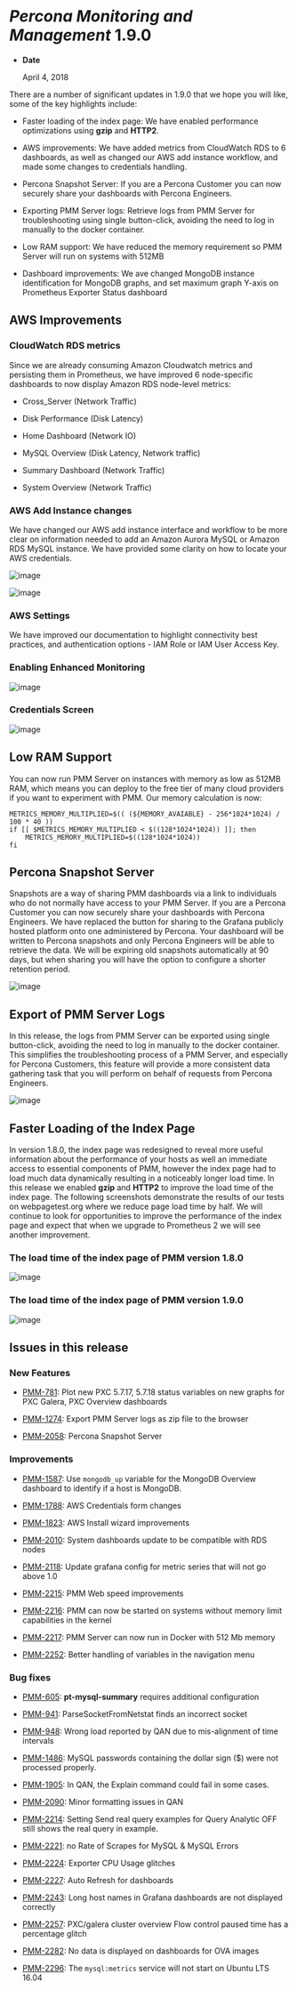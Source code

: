 # *Percona Monitoring and Management* 1.9.0


* **Date**

    April 4, 2018


There are a number of significant updates in 1.9.0 that we hope you
will like, some of the key highlights include:


* Faster loading of the index page: We have enabled performance
optimizations using **gzip** and **HTTP2**.


* AWS improvements: We have added metrics from CloudWatch RDS to 6
dashboards, as well as changed our AWS add instance workflow, and
made some changes to credentials handling.


* Percona Snapshot Server: If you are a Percona Customer you can now
securely share your dashboards with Percona Engineers.


* Exporting PMM Server logs: Retrieve logs from PMM Server for
troubleshooting using single button-click, avoiding the need to log
in manually to the docker container.


* Low RAM support: We have reduced the memory requirement so
PMM Server will run on systems with 512MB


* Dashboard improvements: We ave changed MongoDB instance
identification for MongoDB graphs, and set maximum graph Y-axis on
Prometheus Exporter Status dashboard

## AWS Improvements

### CloudWatch RDS metrics

Since we are already consuming Amazon Cloudwatch metrics and persisting them in
Prometheus, we have improved 6 node-specific dashboards to now display
Amazon RDS node-level metrics:


* Cross_Server (Network Traffic)


* Disk Performance (Disk Latency)


* Home Dashboard (Network IO)


* MySQL Overview (Disk Latency, Network traffic)


* Summary Dashboard (Network Traffic)


* System Overview (Network Traffic)

### AWS Add Instance changes

We have changed our AWS add instance interface and workflow to be more clear on
information needed to add an Amazon Aurora MySQL or Amazon RDS MySQL
instance. We have provided some clarity on how to locate your AWS credentials.



![image](./1-9-0.2.png)



![image](./1-9-0.3.png)

### AWS Settings

We have improved our documentation to highlight connectivity best practices, and
authentication options - IAM Role or IAM User Access Key.

### Enabling Enhanced Monitoring



![image](./1-9-0.4.png)

### Credentials Screen



![image](./1-9-0.1.png)

## Low RAM Support

You can now run PMM Server on instances with memory as low as 512MB RAM, which
means you can deploy to  the free tier of many cloud providers if you want to
experiment with PMM.  Our memory calculation is now:

```
METRICS_MEMORY_MULTIPLIED=$(( (${MEMORY_AVAIABLE} - 256*1024*1024) / 100 * 40 ))
if [[ $METRICS_MEMORY_MULTIPLIED < $((128*1024*1024)) ]]; then
    METRICS_MEMORY_MULTIPLIED=$((128*1024*1024))
fi
```

## Percona Snapshot Server

Snapshots are a way of sharing PMM dashboards via a link to individuals who do
not normally have access to your PMM Server.  If you are a Percona Customer
you can now securely share your dashboards with Percona Engineers.  We have
replaced the button for sharing to the Grafana publicly hosted platform onto one
administered by Percona.  Your dashboard will be written to Percona
snapshots and only Percona Engineers will be able to retrieve the data.  We
will be expiring old snapshots automatically at 90 days, but when sharing you
will have the option to configure a shorter retention period.



![image](./1-9-0.5.png)

## Export of PMM Server Logs

In this release, the logs from PMM Server can be exported using single
button-click, avoiding the need to log in manually to the docker container.
This simplifies the troubleshooting process of a PMM Server, and especially for
Percona Customers, this feature will provide a more consistent data gathering
task that you will perform on behalf of requests from Percona Engineers.



![image](./1-9-0.6.png)

## Faster Loading of the Index Page

In version 1.8.0, the index page was redesigned to reveal more useful
information about the performance of your hosts as well an immediate access to
essential components of PMM, however the index page had to load much data
dynamically resulting in a noticeably longer load time. In this release we
enabled **gzip** and **HTTP2** to improve the load time of the index page. The
following screenshots demonstrate the results of our tests on webpagetest.org
where we reduce page load time by half.  We will continue to look for
opportunities to improve the performance of the index page and expect that when
we upgrade to Prometheus 2 we will see another improvement.

### The load time of the index page of PMM version 1.8.0



![image](./1-9-0.7.png)

### The load time of the index page of PMM version 1.9.0



![image](./1-9-0.8.png)

## Issues in this release

### New Features


* [PMM-781](https://jira.percona.com/browse/PMM-781): Plot new PXC 5.7.17, 5.7.18 status variables on new graphs for
PXC Galera, PXC Overview dashboards


* [PMM-1274](https://jira.percona.com/browse/PMM-1274): Export PMM Server logs as zip file to the browser


* [PMM-2058](https://jira.percona.com/browse/PMM-2058): Percona Snapshot Server

### Improvements


* [PMM-1587](https://jira.percona.com/browse/PMM-1587): Use `mongodb_up` variable for the MongoDB Overview
dashboard to identify if a host is MongoDB.


* [PMM-1788](https://jira.percona.com/browse/PMM-1788): AWS Credentials form changes


* [PMM-1823](https://jira.percona.com/browse/PMM-1823): AWS Install wizard improvements


* [PMM-2010](https://jira.percona.com/browse/PMM-2010): System dashboards update to be compatible with RDS nodes


* [PMM-2118](https://jira.percona.com/browse/PMM-2118): Update grafana config for metric series that will not go above 1.0


* [PMM-2215](https://jira.percona.com/browse/PMM-2215): PMM Web speed improvements


* [PMM-2216](https://jira.percona.com/browse/PMM-2216): PMM can now be started on systems without memory limit
capabilities in the kernel


* [PMM-2217](https://jira.percona.com/browse/PMM-2217): PMM Server can now run in Docker with 512 Mb memory


* [PMM-2252](https://jira.percona.com/browse/PMM-2252): Better handling of variables in the navigation menu

### Bug fixes


* [PMM-605](https://jira.percona.com/browse/PMM-605): **pt-mysql-summary** requires additional configuration


* [PMM-941](https://jira.percona.com/browse/PMM-941): ParseSocketFromNetstat finds an incorrect socket


* [PMM-948](https://jira.percona.com/browse/PMM-948): Wrong load reported by QAN due to mis-alignment of time intervals


* [PMM-1486](https://jira.percona.com/browse/PMM-1486): MySQL passwords containing the dollar sign ($) were not
processed properly.


* [PMM-1905](https://jira.percona.com/browse/PMM-1905): In QAN, the Explain command could fail in some cases.


* [PMM-2090](https://jira.percona.com/browse/PMM-2090): Minor formatting issues in QAN


* [PMM-2214](https://jira.percona.com/browse/PMM-2214): Setting Send real query examples for Query Analytic
OFF still shows the real query in example.


* [PMM-2221](https://jira.percona.com/browse/PMM-2221): no Rate of Scrapes for MySQL & MySQL Errors


* [PMM-2224](https://jira.percona.com/browse/PMM-2224): Exporter CPU Usage glitches


* [PMM-2227](https://jira.percona.com/browse/PMM-2227): Auto Refresh for dashboards


* [PMM-2243](https://jira.percona.com/browse/PMM-2243): Long host names in Grafana dashboards are not displayed correctly


* [PMM-2257](https://jira.percona.com/browse/PMM-2257): PXC/galera cluster overview Flow control paused time has a percentage glitch


* [PMM-2282](https://jira.percona.com/browse/PMM-2282): No data is displayed on dashboards for OVA images


* [PMM-2296](https://jira.percona.com/browse/PMM-2296): The `mysql:metrics` service will not start on Ubuntu LTS 16.04

<!-- -*- mode: rst -*- -->
<!-- Tips (tip) -->
<!-- Abbreviations (abbr) -->
<!-- Docker commands (docker) -->
<!-- Graphical interface elements (gui) -->
<!-- Options and parameters (opt) -->
<!-- pmm-admin commands (pmm-admin) -->
<!-- SQL commands (sql) -->
<!-- PMM Dashboards (dbd) -->
<!-- * Text labels -->
<!-- Special headings (h) -->
<!-- Status labels (status) -->
